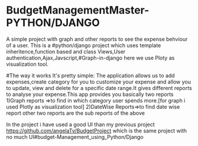 # BudgetManagementMaster-PYTHON/DJANGO
A simple project with graph and other reports to see the expense behviour of a user.
This is a #python/django project which uses template inheritence,function based and class Views,User authentication,Ajax,Javscript,#Graph-in-django here we use Ploty as visualization tool.

#The way it works
It's pretty simple: The application allows us to add expenses,create category for you to customize your expense and allow you to update,
view and delete for a specific date range.It gives different reports to analyse your expense.This app provides you basically two reports
1)Graph reports =>to find in which category user spends more.[for graph i used Plotly as visualization tool]
2)DateWise Reports=>to find date wise report
other two reports are the sub reports of the above

In the project i have used a good UI than my previous project https://github.com/angelaTv/BudgetProject which is the same project with no 
much UI#budget-Management_using_Python/Django

